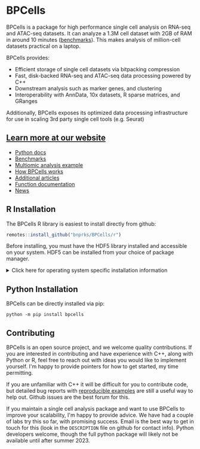 # BPCells

BPCells is a package for high performance single cell analysis on RNA-seq and ATAC-seq datasets. It can analyze
a 1.3M cell dataset with 2GB of RAM in around 10 minutes ([benchmarks](https://bnprks.github.io/BPCells/articles/web-only/benchmarks.html)).
This makes analysis of million-cell datasets practical on a laptop.

BPCells provides:

  - Efficient storage of single cell datasets via bitpacking compression
  - Fast, disk-backed RNA-seq and ATAC-seq data processing powered by C++
  - Downstream analysis such as marker genes, and clustering
  - Interoperability with AnnData, 10x datasets, R sparse matrices, and GRanges

Additionally, BPCells exposes its optimized data processing infrastructure for use in scaling 3rd party single cell tools (e.g. Seurat)

## [Learn more at our website](https://bnprks.github.io/BPCells/)

- [Python docs](https://bnprks.github.io/BPCells/python/index.html)
- [Benchmarks](https://bnprks.github.io/BPCells/articles/web-only/benchmarks.html)
- [Multiomic analysis example](https://bnprks.github.io/BPCells/articles/pbmc3k.html)
- [How BPCells works](https://bnprks.github.io/BPCells/articles/web-only/how-it-works.html)
- [Additional articles](https://bnprks.github.io/BPCells/articles/index.html)
- [Function documentation](https://bnprks.github.io/BPCells/reference/index.html)
- [News](https://bnprks.github.io/BPCells/news/index.html)

## R Installation
The BPCells R library is easiest to install directly from github:

```R
remotes::install_github("bnprks/BPCells/r")
```
Before installing, you must have the HDF5 library installed and accessible on your system.
HDF5 can be installed from your choice of package manager. 

<details>
<summary>Click here for operating system specific installation information</summary>

### Linux
Obtaining the HDF5 dependency is usually pretty straightforward on Linux

- apt: `sudo apt-get install libhdf5-dev` 
- yum: `sudo yum install hdf5-devel`
- conda: `conda install -c anaconda hdf5` 
  - Note: Linux users should prefer their distro's package manager (e.g. `apt` or `yum`) when possible,
    as it appears to give a slightly more reliable installation experience.

### Windows
Compiling R packages from source on Windows requires installing [R tools for Windows](https://cran.r-project.org/bin/windows/Rtools/). See [Issue #9](https://github.com/bnprks/BPCells/issues/9) for more discussion.

### MacOS
For MacOS, installing HDF5 through homebrew seems to be most reliable: `brew install hdf5`.

**Mac-specific troubleshooting**:

- **Macs with ARM CPUs**: a common error is to have an ARM-based HDF5 install but an x86-based 
  R install. This will cause errors when BPCells tries to access HDF5 during installation. 
    - Check your R installation
  by running `sessionInfo()`, and seeing if it lists ARM or x86 under "Platform". 
    - The easiest option is to use
  ARM R because homebrew will default to an ARM hdf5 installation
    - It is [possible](https://codetinkering.com/switch-homebrew-arm-x86/) (though tricky) to install an x86 copy of homebrew in order to access an x86 version of hdf5
- **Older Macs (10.14 Mojave or older)**: The default compiler on old Macs does not support needed
  C++17 filesystem features. See [issue #3](https://github.com/bnprks/BPCells/issues/3#issuecomment-1375238635) for
  tips getting a newer compiler set up via homebrew.

### Supported compilers
In most cases, you will already have an appropriate compiler. BPCells recommends
gcc >=9.1, or clang >= 9.0. 
This corresponds to versions from late-2018 and newer. 
Older versions may work in some cases so long as they
have basic C++17 support, but they are not officially supported.

### General Installation troubleshooting
BPCells tries to print informative error messages during compilation to help diagnose the problem. For a more
verbose set of information, run `Sys.setenv(BPCELLS_DEBUG_INSTALL="true")` prior to `remotes::install_github("bnprks/BPCells/r")`. If you still can't solve the issue with that additional information, feel free to file a Github issue, being
sure to use a [collapsible section](https://docs.github.com/en/get-started/writing-on-github/working-with-advanced-formatting/organizing-information-with-collapsed-sections) for the verbose installation log.

</details>

## Python Installation

BPCells can be directly installed via pip:

```shell
python -m pip install bpcells
```

## Contributing
BPCells is an open source project, and we welcome quality contributions. If you
are interested in contributing and have experience with C++, along with Python
or R, feel free to reach out with ideas you would like to implement yourself.
I'm happy to provide pointers for how to get started, my time permitting.

If you are unfamiliar with C++ it will be difficult for you to contribute code,
but detailed bug reports with
[reproducible examples](https://reprex.tidyverse.org/articles/reprex-dos-and-donts.html)
are still a useful way to help out. Github issues are the best forum for this.

If you maintain a single cell analysis package and want to use BPCells to
improve your scalability, I'm happy to provide advice. We have had a couple of labs
try this so far, with promising success. Email is the best way to get in touch
for this (look in the `DESCRIPTION` file on github for contact info). Python
developers welcome, though the full python package will likely not be
available until after summer 2023.